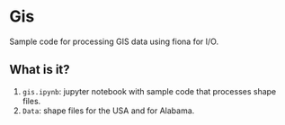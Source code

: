 # Gis
Sample code for processing GIS data using fiona for I/O.

## What is it?
1. `gis.ipynb`: jupyter notebook with sample code that processes shape
    files.
1. `Data`: shape files for the USA and for Alabama.
